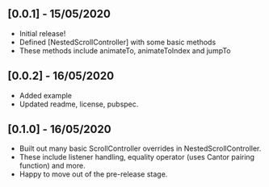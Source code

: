 ## [0.0.1] - 15/05/2020

* Initial release! 
* Defined [NestedScrollController] with some basic methods
* These methods include animateTo, animateToIndex and jumpTo

## [0.0.2] - 16/05/2020

* Added example
* Updated readme, license, pubspec.

## [0.1.0] - 16/05/2020

* Built out many basic ScrollController overrides in NestedScrollController.
* These include listener handling, equality operator (uses Cantor pairing function) and more.
* Happy to move out of the pre-release stage.
